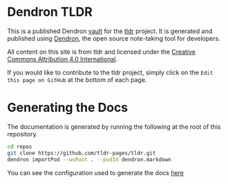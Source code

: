 # Dendron TLDR

This is a published Dendron [vault](https://wiki.dendron.so/notes/c6fd6bc4-7f75-4cbb-8f34-f7b99bfe2d50.html#vaults) for the [tldr](https://github.com/tldr-pages/tldr) project.  It is generated and published using [Dendron](http://dendron.so/), the open source note-taking tool for developers. 

All content on this site is from tldr and licensed under the [Creative Commons Attribution 4.0 International](https://github.com/open-guides/og-aws/blob/master/LICENSE.txt).

If you would like to contribute to the tldr project, simply click on the `Edit this page on GitHub` at the bottom of each page. 


# Generating the Docs

The documentation is generated by running the following at the root of this repository. 

```sh
cd repos
git clone https://github.com/tldr-pages/tldr.git
dendron importPod --wsRoot . --podId dendron.markdown 
```

You can see the configuration used to generate the docs [here](pods/dendron.markdown/config.import.yml)